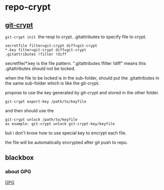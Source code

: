 # repo-crypt
## [git-crypt](https://github.com/AGWA/git-crypt)
`git-crypt init `the reop to crypt.
.gitattributes to specify file to crypt.
```
secretfile filter=git-crypt diff=git-crypt
*.key filter=git-crypt diff=git-crypt
.gitattributes !filter !diff
```
secretfile/*.key is the file pattern.
".gitattributes !filter !diff" means this .gitattributes should not be locked.

when the file to be locked is in the sub-folder,
should put the .gitattributes in the same  sub-folder which is like the git-crypt.

propose to use the key generated by git-crypt and stored in the other folder.
```
git-crypt export-key /path/to/keyfile
```

and then should use the 
```
git-crypt unlock /path/to/keyfile 
as example: git-crypt unlock git-crypt-key/keyfile
```
but i don't know how to use special key to encrypt each file.

the file will be automatically encrypted after git push to repo.

## blackbox
### about GPG
[GPG](https://help.github.com/articles/signing-commits-with-gpg/)
